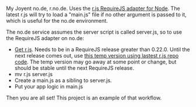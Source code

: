 My Joyent no.de, r.no.de. Uses the [r.js RequireJS adapter for Node](http://requirejs.org/docs/node.html). The latest r.js will try to load a "main.js" file if no other argument is passed to it, which is useful for the no.de environment.

The no.de service assumes the server script is called server.js, so to use the RequireJS adapter on no.de:

* [Get r.js](http://requirejs.org/docs/download.html#node). Needs to be in a RequireJS release greater than 0.22.0. Until the next release comes out, use [this temp version using lastest r.js repo code](http://requirejs.org/temp/r.js). The temp version may go away at some point or change, but should be stable until the next RequireJS release.
* mv r.js server.js
* Create a main.js as a sibling to server.js.
* Put your app logic in main.js

Then you are all set! This project is an example of that workflow.
